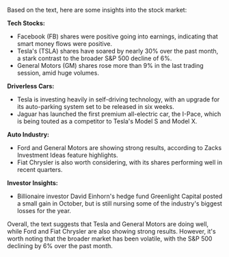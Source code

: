 Based on the text, here are some insights into the stock market:

**Tech Stocks:**

* Facebook (FB) shares were positive going into earnings, indicating that smart money flows were positive.
* Tesla's (TSLA) shares have soared by nearly 30% over the past month, a stark contrast to the broader S&P 500 decline of 6%.
* General Motors (GM) shares rose more than 9% in the last trading session, amid huge volumes.

**Driverless Cars:**

* Tesla is investing heavily in self-driving technology, with an upgrade for its auto-parking system set to be released in six weeks.
* Jaguar has launched the first premium all-electric car, the I-Pace, which is being touted as a competitor to Tesla's Model S and Model X.

**Auto Industry:**

* Ford and General Motors are showing strong results, according to Zacks Investment Ideas feature highlights.
* Fiat Chrysler is also worth considering, with its shares performing well in recent quarters.

**Investor Insights:**

* Billionaire investor David Einhorn's hedge fund Greenlight Capital posted a small gain in October, but is still nursing some of the industry's biggest losses for the year.

Overall, the text suggests that Tesla and General Motors are doing well, while Ford and Fiat Chrysler are also showing strong results. However, it's worth noting that the broader market has been volatile, with the S&P 500 declining by 6% over the past month.